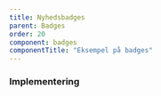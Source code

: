 ```yaml
---
title: Nyhedsbadges
parent: Badges
order: 20
component: badges
componentTitle: "Eksempel på badges"
---
```

### Implementering

